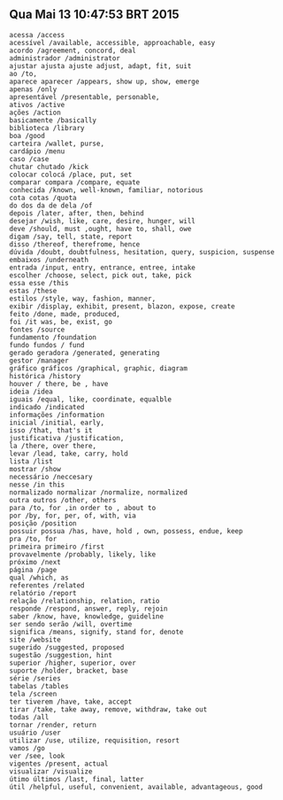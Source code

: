 ## Qua Mai 13 10:47:53 BRT 2015 ##

    acessa /access
    acessível /available, accessible, approachable, easy
    acordo /agreement, concord, deal
    administrador /administrator
    ajustar ajusta ajuste adjust, adapt, fit, suit
    ao /to,
    aparece aparecer /appears, show up, show, emerge
    apenas /only
    apresentável /presentable, personable,
    ativos /active
    ações /action
    basicamente /basically
    biblioteca /library
    boa /good
    carteira /wallet, purse, 
    cardápio /menu
    caso /case
    chutar chutado /kick
    colocar colocá /place, put, set
    comparar compara /compare, equate
    conhecida /known, well-known, familiar, notorious
    cota cotas /quota
    do dos da de dela /of
    depois /later, after, then, behind
    desejar /wish, like, care, desire, hunger, will
    deve /should, must ,ought, have to, shall, owe
    digam /say, tell, state, report
    disso /thereof, therefrome, hence
    dúvida /doubt, doubtfulness, hesitation, query, suspicion, suspense
    embaixos /underneath
    entrada /input, entry, entrance, entree, intake
    escolher /choose, select, pick out, take, pick
    essa esse /this
    estas /these
    estilos /style, way, fashion, manner, 
    exibir /display, exhibit, present, blazon, expose, create
    feito /done, made, produced,
    foi /it was, be, exist, go
    fontes /source
    fundamento /foundation
    fundo fundos / fund
    gerado geradora /generated, generating
    gestor /manager
    gráfico gráficos /graphical, graphic, diagram
    histórica /history
    houver / there, be , have
    ideia /idea
    iguais /equal, like, coordinate, equalble
    indicado /indicated
    informações /information
    inicial /initial, early, 
    isso /that, that's it
    justificativa /justification,   
    la /there, over there, 
    levar /lead, take, carry, hold
    lista /list
    mostrar /show
    necessário /neccesary
    nesse /in this
    normalizado normalizar /normalize, normalized
    outra outros /other, others
    para /to, for ,in order to , about to 
    por /by, for, per, of, with, via
    posição /position
    possuir possua /has, have, hold , own, possess, endue, keep
    pra /to, for
    primeira primeiro /first
    provavelmente /probably, likely, like
    próximo /next
    página /page
    qual /which, as
    referentes /related
    relatório /report
    relação /relationship, relation, ratio
    responde /respond, answer, reply, rejoin
    saber /know, have, knowledge, guideline
    ser sendo serão /will, overtime
    significa /means, signify, stand for, denote
    site /website
    sugerido /suggested, proposed
    sugestão /suggestion, hint
    superior /higher, superior, over
    suporte /holder, bracket, base
    série /series
    tabelas /tables
    tela /screen
    ter tiverem /have, take, accept
    tirar /take, take away, remove, withdraw, take out
    todas /all 
    tornar /render, return
    usuário /user
    utilizar /use, utilize, requisition, resort
    vamos /go
    ver /see, look
    vigentes /present, actual
    visualizar /visualize
    útimo últimos /last, final, latter
    útil /helpful, useful, convenient, available, advantageous, good
